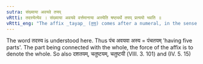 ```yaml
---
sutra: संख्याया अवयवे तयप्
vRtti: तदस्येत्येव । संख्याया अवयवे वर्त्तमानाया अस्येति षष्ठ्यर्थे तयप् प्रत्ययो भवति ॥
vRtti_eng: "The affix _tayap_ (त॒॒य॒॒) comes after a numeral, in the sense of "that whereof the parts are so many"."
---
```

The word तदस्य is understood here. Thus पंच अवयवा अस्य = पंचतयम् 'having five parts'. The part being connected with the whole, the force of the affix is to denote the whole. So also दशतयम्, चतुष्टयम्, चतुष्टयी (VIII. 3. 101) and (IV. 5. 15)  

